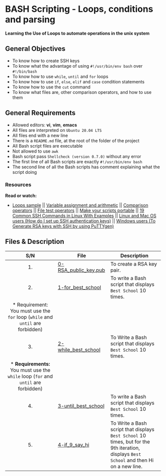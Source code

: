 # BASH Scripting - Loops, conditions and parsing
**Learning the Use of Loops to automate operations in the unix system**

## General Objectives
* To know how to create SSH keys
* To know what the advantage of using ``#!/usr/bin/env bash`` over ``#!/bin/bash``
* To know how to use ``while``, ``until`` and ``for`` loops
* To know how to use ``if``, ``else``, ``elif`` and ``case`` condition statements
* To know how to use the ``cut`` command
* To know what files are, other comparison operators, and how to use them

## General Requirements
* Allowed editors: **vi**, **vim**, **emacs**
* All files are interpreted on ``Ubuntu 20.04 LTS``
* All files end with a new line
* There is a ``README.md`` file, at the root of the folder of the project
* All Bash script files are executable
* Not allowed to use ``awk``
* Bash script pass ``Shellcheck (version 0.7.0)`` without any error
* The first line of all Bash scripts are exactly ``#!/usr/bin/env bash``
* The second line of all the Bash scripts has comment explaining what the script doing

### Resources
**Read or watch:**
* [Loops sample](https://tldp.org/LDP/Bash-Beginners-Guide/html/sect_09_01.html) || [Variable assignment and arithmetic](https://tldp.org/LDP/abs/html/ops.html) || [Comparison operators](https://tldp.org/LDP/abs/html/comparison-ops.html) || [File test operators](https://tldp.org/LDP/abs/html/fto.html) || [Make your scripts portable](https://www.cyberciti.biz/tips/finding-bash-perl-python-portably-using-env.html) || [19 Common SSH Commands in Linux With Examples](https://phoenixnap.com/kb/linux-ssh-commands) || [Linux and Mac OS users (How do I set up SSH authentication keys)](https://askubuntu.com/questions/61557/how-do-i-set-up-ssh-authentication-keys) || [Windows users (To Generate RSA keys with SSH by using PuTTYgen)](https://docs.rackspace.com/support/how-to/generating-rsa-keys-with-ssh-puttygen/)

## Files & Description
|  S/N	|	File	|	Description	|
|:-----:|---------------|-----------------------|
|  1.	|[0-RSA_public_key.pub](https://github.com/Dikachis/alx-system_engineering-devops/blob/main/0x04-loops_conditions_and_parsing/0-RSA_public_key.pub) | To create a RSA key pair. |
|  2.   |[1-for_best_school](https://github.com/Dikachis/alx-system_engineering-devops/blob/main/0x04-loops_conditions_and_parsing/1-for_best_school) | To write a Bash script that displays ``Best School`` 10 times.
	* Requirement: You must use the ``for`` loop (``while`` and ``until`` are forbidden) |
|  3.   |[2-while_best_school](https://github.com/Dikachis/alx-system_engineering-devops/blob/main/0x04-loops_conditions_and_parsing/2-while_best_school) | To Write a Bash script that displays ``Best School`` 10 times. 
	* **Requirements:** You must use the ``while`` loop (``for`` and ``until`` are forbidden)|
|  4.   |[3-until_best_school](https://github.com/Dikachis/alx-system_engineering-devops/blob/main/0x04-loops_conditions_and_parsing/3-until_best_school) | To write a Bash script that displays ``Best School`` 10 times. |
|  5.   |[4-if_9_say_hi](https://github.com/Dikachis/alx-system_engineering-devops/blob/main/0x04-loops_conditions_and_parsing/4-if_9_say_hi) | To Write a Bash script that displays ``Best School`` 10 times, but for the 9th iteration, displays ``Best School`` and then Hi on a new line. |
